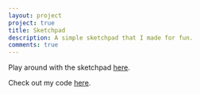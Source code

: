 ```yaml
---
layout: project
project: true
title: Sketchpad
description: A simple sketchpad that I made for fun.
comments: true
---
```


Play around with the sketchpad [here](https://cdn.rawgit.com/laingdk/sketchpad/a3dd7d76/sketchpad.html).

Check out my code [here](https://github.com/laingdk/sketchpad).